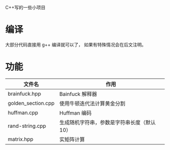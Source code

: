 C++写的一些小项目

# 编译
大部分代码直接用 g++ 编译就可以了，
如果有特殊情况会在后文注明。

# 功能
| 文件名 | 作用 |
| - | - |
| brainfuck.hpp | Bainfuck 解释器 |
| golden_section.cpp | 使用牛顿迭代法计算黄金分割 |
| huffman.cpp | Huffman 编码 |
| rand-string.cpp | 生成随机字符串，参数是字符串长度（默认 10） |
| matrix.hpp | 实矩阵计算 |
